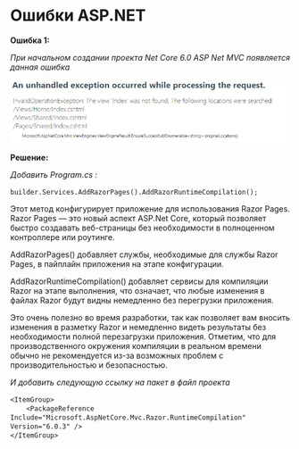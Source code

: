 ﻿# Ошибки ASP.NET

**Ошибка 1:**

*При начальном создании проекта Net Core 6.0 ASP Net MVC появляется данная ошибка*

![picture for error_1](https://github.com/STGorbunovDA/ASP.NET/blob/main/source/error_1.png)

**Решение:**

*Добавить Program.cs :*

```
builder.Services.AddRazorPages().AddRazorRuntimeCompilation();
```

Этот метод конфигурирует приложение для использования Razor Pages. Razor Pages — это новый аспект ASP.Net Core, 
который позволяет быстро создавать веб-страницы без необходимости в полноценном контроллере или роутинге.

AddRazorPages() добавляет службы, необходимые для службы Razor Pages, в пайплайн приложения на этапе конфигурации.

AddRazorRuntimeCompilation() добавляет сервисы для компиляции Razor на этапе выполнения, что означает, что любые изменения 
в файлах Razor будут видны немедленно без перегрузки приложения.

Это очень полезно во время разработки, так как позволяет вам вносить изменения в разметку Razor и немедленно видеть 
результаты без необходимости полной перезагрузки приложения. Отметим, что для производственного окружения компиляции 
в реальном времени обычно не рекомендуется из-за возможных проблем с производительностью и безопасностью.

*И добавить следующую ссылку на пакет в файл проекта*
```
<ItemGroup>
    <PackageReference Include="Microsoft.AspNetCore.Mvc.Razor.RuntimeCompilation" Version="6.0.3" />
</ItemGroup>
```


